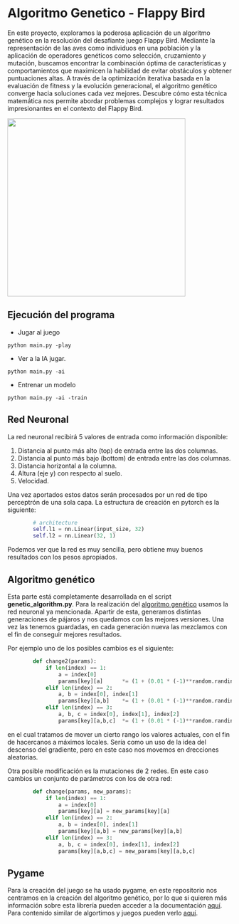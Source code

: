 # Algoritmo Genetico - Flappy Bird

En este proyecto, exploramos la poderosa aplicación de un algoritmo genético en la resolución del desafiante juego Flappy Bird. Mediante la representación de las aves como individuos en una población y la aplicación de operadores genéticos como selección, cruzamiento y mutación, buscamos encontrar la combinación óptima de características y comportamientos que maximicen la habilidad de evitar obstáculos y obtener puntuaciones altas. A través de la optimización iterativa basada en la evaluación de fitness y la evolución generacional, el algoritmo genético converge hacia soluciones cada vez mejores. Descubre cómo esta técnica matemática nos permite abordar problemas complejos y lograr resultados impresionantes en el contexto del Flappy Bird.

<img src="https://github.com/JavierAM01/Machine-Learnig-in-Games/blob/main/images/ai/flappybird.gif" height="400">

## Ejecución del programa

 - Jugar al juego

```
python main.py -play
```

 - Ver a la IA jugar.

```
python main.py -ai
```

 - Entrenar un modelo

```
python main.py -ai -train
```

## Red Neuronal

La red neuronal recibirá 5 valores de entrada como información disponible:

 1) Distancia al punto más alto (top) de entrada entre las dos columnas.
 2) Distancia al punto más bajo (bottom) de entrada entre las dos columnas.
 3) Distancia horizontal a la columna.
 4) Altura (eje y) con respecto al suelo.
 5) Velocidad.

Una vez aportados estos datos serán procesados por un red de tipo perceptrón de una sola capa. La estructura de creación en pytorch es la siguiente:

```python
        # architecture 
        self.l1 = nn.Linear(input_size, 32)
        self.l2 = nn.Linear(32, 1)
```

Podemos ver que la red es muy sencilla, pero obtiene muy buenos resultados con los pesos apropiados.

## Algoritmo genético

Esta parte está completamente desarrollada en el script **genetic_algorithm.py**. Para la realización del [algoritmo genético](https://es.wikipedia.org/wiki/Algoritmo_gen%C3%A9tico) usamos la red neuronal ya mencionada. Apartir de esta, generamos distintas generaciones de pájaros y nos quedamos con las mejores versiones. Una vez las tenemos guardadas, en cada generación nueva las mezclamos con el fin de conseguir mejores resultados.

Por ejemplo uno de los posibles cambios es el siguiente:

```python
        def change2(params):
            if len(index) == 1:
                a = index[0]
                params[key][a]      *= (1 + (0.01 * (-1)**random.randint(0,1)))
            elif len(index) == 2:
                a, b = index[0], index[1]
                params[key][a,b]    *= (1 + (0.01 * (-1)**random.randint(0,1)))
            elif len(index) == 3:
                a, b, c = index[0], index[1], index[2]
                params[key][a,b,c]  *= (1 + (0.01 * (-1)**random.randint(0,1)))
```

en el cual tratamos de mover un cierto rango los valores actuales, con el fin de hacercanos a máximos locales. Sería como un uso de la idea del descenso del gradiente, pero en este caso nos movemos en drecciones aleatorias.

Otra posible modificación es la mutaciones de 2 redes. En este caso cambios un conjunto de parámetros con los de otra red:

```python
        def change(params, new_params):
            if len(index) == 1:
                a = index[0]
                params[key][a] = new_params[key][a]
            elif len(index) == 2:
                a, b = index[0], index[1]
                params[key][a,b] = new_params[key][a,b]
            elif len(index) == 3:
                a, b, c = index[0], index[1], index[2]
                params[key][a,b,c] = new_params[key][a,b,c]
```

## Pygame

Para la creación del juego se ha usado pygame, en este repositorio nos centramos en la creación del algoritmo genético, por lo que si quieren más información sobre esta librería pueden acceder a la documentación [aquí](https://www.pygame.org/docs/). Para contenido similar de algortimos y juegos pueden verlo [aquí](https://github.com/JavierAM01/Machine-Learnig-in-Games).  
